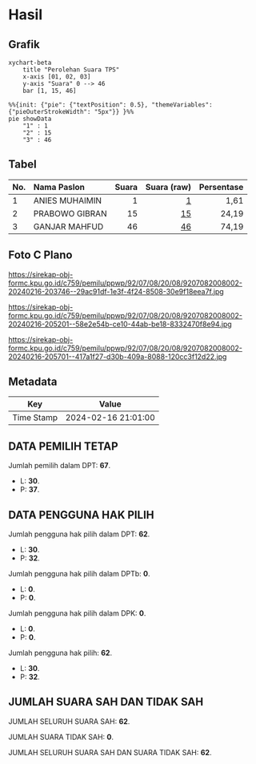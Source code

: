 # Hasil

## Grafik

```mermaid
xychart-beta
    title "Perolehan Suara TPS"
    x-axis [01, 02, 03]
    y-axis "Suara" 0 --> 46
    bar [1, 15, 46]
```

```mermaid
%%{init: {"pie": {"textPosition": 0.5}, "themeVariables": {"pieOuterStrokeWidth": "5px"}} }%%
pie showData
    "1" : 1
    "2" : 15
    "3" : 46
```

## Tabel

| No. | Nama Paslon    | Suara | Suara (raw) | Persentase |
|:--- |:-------------- | -----:| -----------:| ----------:|
| 1   | ANIES MUHAIMIN | 1     | [1][p-1]    | 1,61       |
| 2   | PRABOWO GIBRAN | 15    | [15][p-2]   | 24,19      |
| 3   | GANJAR MAHFUD  | 46    | [46][p-3]   | 74,19      |


[p-1]: https://github.com/gigit-pemilu/pemilu-2024-92-papua-barat/blob/main/pilpres/hitung-suara/sub/92-papua-barat/sub/07-teluk-wondama/sub/08-rasiei/sub/2008-nggatum/sub/002-tps/sub/paslon-1.txt
[p-2]: https://github.com/gigit-pemilu/pemilu-2024-92-papua-barat/blob/main/pilpres/hitung-suara/sub/92-papua-barat/sub/07-teluk-wondama/sub/08-rasiei/sub/2008-nggatum/sub/002-tps/sub/paslon-2.txt
[p-3]: https://github.com/gigit-pemilu/pemilu-2024-92-papua-barat/blob/main/pilpres/hitung-suara/sub/92-papua-barat/sub/07-teluk-wondama/sub/08-rasiei/sub/2008-nggatum/sub/002-tps/sub/paslon-3.txt

## Foto C Plano

https://sirekap-obj-formc.kpu.go.id/c759/pemilu/ppwp/92/07/08/20/08/9207082008002-20240216-203746--29ac91df-1e3f-4f24-8508-30e9f18eea7f.jpg

https://sirekap-obj-formc.kpu.go.id/c759/pemilu/ppwp/92/07/08/20/08/9207082008002-20240216-205201--58e2e54b-ce10-44ab-be18-8332470f8e94.jpg

https://sirekap-obj-formc.kpu.go.id/c759/pemilu/ppwp/92/07/08/20/08/9207082008002-20240216-205701--417a1f27-d30b-409a-8088-120cc3f12d22.jpg


## Metadata

| Key        | Value               |
| ---------- | ------------------- |
| Time Stamp | 2024-02-16 21:01:00 |


## DATA PEMILIH TETAP

Jumlah pemilih dalam DPT: **67**.
 * L: **30**.
 * P: **37**.

## DATA PENGGUNA HAK PILIH

Jumlah pengguna hak pilih dalam DPT: **62**.
 * L: **30**.
 * P: **32**.

Jumlah pengguna hak pilih dalam DPTb: **0**.
 * L: **0**.
 * P: **0**.

Jumlah pengguna hak pilih dalam DPK: **0**.
 * L: **0**.
 * P: **0**.

Jumlah pengguna hak pilih: **62**.
 * L: **30**.
 * P: **32**.

## JUMLAH SUARA SAH DAN TIDAK SAH

JUMLAH SELURUH SUARA SAH: **62**.

JUMLAH SUARA TIDAK SAH: **0**.

JUMLAH SELURUH SUARA SAH DAN SUARA TIDAK SAH: **62**.


